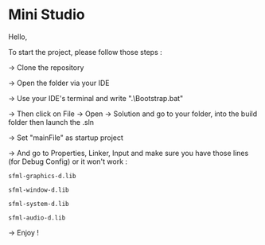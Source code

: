 # Mini Studio

Hello,

To start the project, please follow those steps :

-> Clone the repository

-> Open the folder via your IDE

-> Use your IDE's terminal and write ".\Bootstrap.bat"

-> Then click on File -> Open -> Solution and go to your folder, into the build folder then launch the .sln

-> Set "mainFile" as startup project

-> And go to Properties, Linker, Input and make sure you have those lines (for Debug Config) or it won't work :
    
    sfml-graphics-d.lib
     
    sfml-window-d.lib
     
    sfml-system-d.lib
    
    sfml-audio-d.lib

-> Enjoy !
